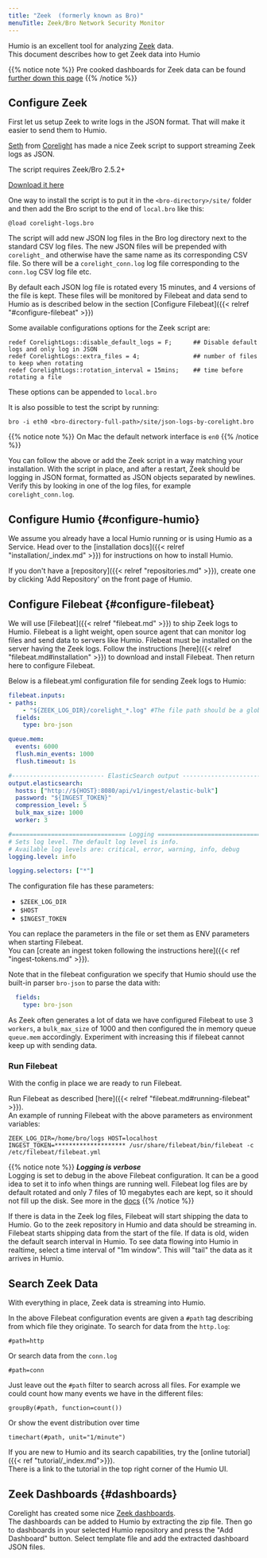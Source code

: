 ```yaml
---
title: "Zeek  (formerly known as Bro)"
menuTitle: Zeek/Bro Network Security Monitor
---
```


Humio is an excellent tool for analyzing [Zeek](https://zeek.org) data.  
This document describes how to get Zeek data into Humio

{{% notice note %}}
Pre cooked dashboards for Zeek data can be found [further down this page](#dashboards)
{{% /notice %}}

## Configure Zeek

First let us setup Zeek to write logs in the JSON format. That will make it easier to send them to Humio.

[Seth](https://twitter.com/remor) from [Corelight](https://www.corelight.com/)
has made a nice Zeek script to support streaming Zeek logs as JSON.

The script requires Zeek/Bro 2.5.2+

[Download it here](/zeek-files/corelight-logs.bro)

One way to install the script is to put it in the `<bro-directory>/site/` folder
and then add the Bro script to the end of `local.bro` like this:

```
@load corelight-logs.bro
```

The script will add new JSON log files in the Bro log directory next to the standard CSV log files.
The new JSON files will be prepended with `corelight_` and otherwise have the same name as its corresponding CSV file.
So there will be a `corelight_conn.log` log file corresponding to the `conn.log` CSV log file etc.  

By default each JSON log file is rotated every 15 minutes, and 4 versions of the file is kept.
These files will be monitored by Filebeat and data send to Humio as is described
below in the section [Configure Filebeat]({{< relref "#configure-filebeat" >}})

Some available configurations options for the Zeek script are:

```
redef CorelightLogs::disable_default_logs = F;      ## Disable default logs and only log in JSON
redef CorelightLogs::extra_files = 4;               ## number of files to keep when rotating
redef CorelightLogs::rotation_interval = 15mins;    ## time before rotating a file
```

These options can be appended to `local.bro`


It is also possible to test the script by running:  
```shell
bro -i eth0 <bro-directory-full-path>/site/json-logs-by-corelight.bro
```

{{% notice note %}}
On Mac the default network interface is `en0`
{{% /notice %}}

You can follow the above or add the Zeek script in a way matching your installation.
With the script in place, and after a restart, Zeek should be logging in JSON format,
formatted as JSON objects separated by newlines.
Verify this by looking in one of the log files, for example `corelight_conn.log`.

## Configure Humio {#configure-humio}

We assume you already have a local Humio running or is using Humio as a Service.
Head over to the [installation docs]({{< relref "installation/_index.md" >}})
for instructions on how to install Humio.

If you don't have a [repository]({{< relref "repositories.md" >}}),
create one by clicking 'Add Repository' on the front page of Humio.


## Configure Filebeat {#configure-filebeat}

We will use [Filebeat]({{< relref "filebeat.md" >}}) to ship Zeek logs to Humio.
Filebeat is a light weight, open source agent that can monitor log files and send data to servers like Humio.
Filebeat must be installed on the server having the Zeek logs.
Follow the instructions [here]({{< relref "filebeat.md#installation" >}}) to download and install Filebeat.
Then return here to configure Filebeat.

Below is a filebeat.yml configuration file for sending Zeek logs to Humio:

```yaml
filebeat.inputs:
- paths:
    - "${ZEEK_LOG_DIR}/corelight_*.log" #The file path should be a glob matching the json log files
  fields:
    type: bro-json

queue.mem:
  events: 6000
  flush.min_events: 1000 
  flush.timeout: 1s

#-------------------------- ElasticSearch output ------------------------------
output.elasticsearch:
  hosts: ["http://${HOST}:8080/api/v1/ingest/elastic-bulk"]
  password: "${INGEST_TOKEN}"
  compression_level: 5
  bulk_max_size: 1000
  worker: 3

#================================ Logging =====================================
# Sets log level. The default log level is info.
# Available log levels are: critical, error, warning, info, debug
logging.level: info

logging.selectors: ["*"]

```

The configuration file has these parameters:

* `$ZEEK_LOG_DIR`  
* `$HOST`  
* `$INGEST_TOKEN`  

You can replace the parameters in the file or set them as ENV parameters when starting Filebeat.  
You can [create an ingest token following the instructions here]({{< ref "ingest-tokens.md" >}}).

Note that in the filebeat configuration we specify that Humio should use the built-in parser `bro-json` to parse the data with:

```yaml
  fields:
    type: bro-json
```

As Zeek often generates a lot of data we have configured Filebeat to use 3 `workers`, a `bulk_max_size` of 1000 and then configured the in memory queue `queue.mem` accordingly. Experiment with increasing this if filebeat cannot keep up with sending data.


### Run Filebeat

With the config in place we are ready to run Filebeat.

Run Filebeat as described [here]({{< relref "filebeat.md#running-filebeat" >}}).  
An example of running Filebeat with the above parameters as environment variables:  

```shell
ZEEK_LOG_DIR=/home/bro/logs HOST=localhost INGEST_TOKEN=******************** /usr/share/filebeat/bin/filebeat -c /etc/filebeat/filebeat.yml
```

{{% notice note %}}
***Logging is verbose***  
Logging is set to debug in the above Filebeat configuration. It can be a good idea to set it to info when things are running well.
Filebeat log files are by default rotated and only 7 files of 10 megabytes each are kept, so it should not fill up the disk. See more in the [docs](https://www.elastic.co/guide/en/beats/filebeat/current/configuration-logging.html)
{{% /notice %}}


If there is data in the Zeek log files, Filebeat will start shipping the data to Humio.
Go to the zeek repository in Humio and data should be streaming in. Filebeat starts shipping data from the start of the file.
If data is old, widen the default search interval in Humio.
To see data flowing into Humio in realtime, select a time interval of "1m window". This will "tail" the data as it arrives in Humio.


## Search Zeek Data

With everything in place, Zeek data is streaming into Humio.  

In the above Filebeat configuration events are given a `#path` tag describing
from which file they originate. To search for data from the `http.log`:

```humio
#path=http
```

Or search data from the `conn.log`

```humio
#path=conn
```

Just leave out the `#path` filter to search across all files. For example we
could count how many events we have in the different files:

```humio
groupBy(#path, function=count())
```

Or show the event distribution over time

```humio
timechart(#path, unit="1/minute")
```

If you are new to Humio and its search capabilities, try the [online tutorial]({{< ref "tutorial/_index.md">}}).  
There is a link to the tutorial in the top right corner of the Humio UI.


## Zeek Dashboards {#dashboards}

Corelight has created some nice [Zeek dashboards](/zeek-files/corelight-dashboards.zip).    
The dashboards can be added to Humio by extracting the zip file. Then go to dashboards in your selected Humio repository and press the "Add Dashboard" button. Select template file and add the extracted dashboard JSON files.
